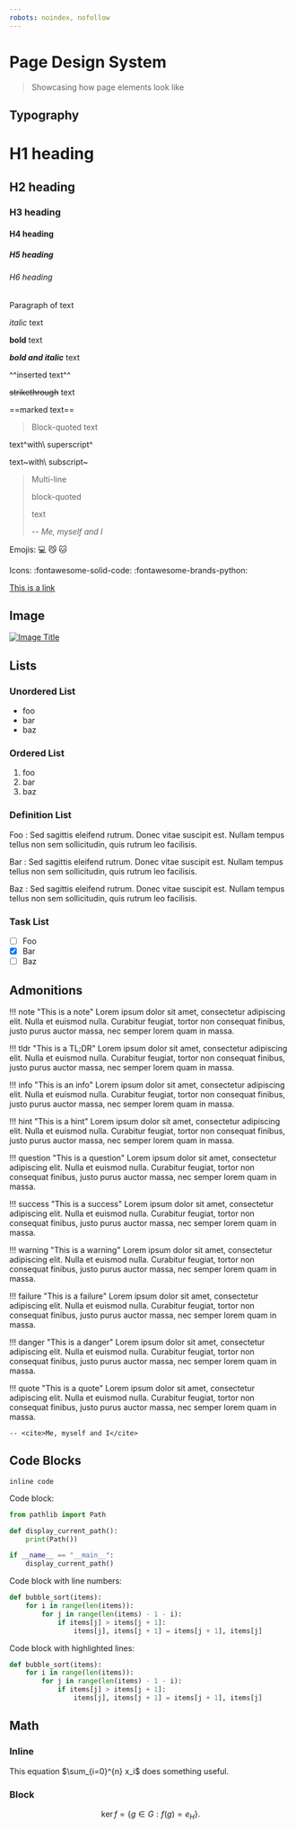 ```yaml
---
robots: noindex, nofollow
---
```


# Page Design System

> Showcasing how page elements look like

## Typography

# H1 heading

## H2 heading

### H3 heading

#### H4 heading

##### H5 heading

###### H6 heading

Paragraph of text

_italic_ text

**bold** text

**_bold and italic_** text

^^inserted text^^

~~strikethrough~~ text

==marked text==

> Block-quoted text

text^with\ superscript^

text~with\ subscript~

> Multi-line
>
> block-quoted
>
> text
>
> -- <cite>Me, myself and I</cite>

Emojis: 💻 😼 :cat:

Icons: :fontawesome-solid-code: :fontawesome-brands-python:

[This is a link](https://romain-clement.net "Some link")

## Image

[![Image Title](https://avatars.githubusercontent.com/u/1238873)](https://github.com/rclement "rclement GitHub Profile")

## Lists

### Unordered List

- foo
- bar
- baz

### Ordered List

1. foo
2. bar
3. baz

### Definition List

Foo
:   Sed sagittis eleifend rutrum. Donec vitae suscipit est. Nullam tempus
    tellus non sem sollicitudin, quis rutrum leo facilisis.

Bar
:   Sed sagittis eleifend rutrum. Donec vitae suscipit est. Nullam tempus
    tellus non sem sollicitudin, quis rutrum leo facilisis.

Baz
:   Sed sagittis eleifend rutrum. Donec vitae suscipit est. Nullam tempus
    tellus non sem sollicitudin, quis rutrum leo facilisis.

### Task List

- [ ] Foo
- [x] Bar
- [ ] Baz

## Admonitions

!!! note "This is a note"
    Lorem ipsum dolor sit amet, consectetur adipiscing elit. Nulla et euismod
    nulla. Curabitur feugiat, tortor non consequat finibus, justo purus auctor
    massa, nec semper lorem quam in massa.

!!! tldr "This is a TL;DR"
    Lorem ipsum dolor sit amet, consectetur adipiscing elit. Nulla et euismod
    nulla. Curabitur feugiat, tortor non consequat finibus, justo purus auctor
    massa, nec semper lorem quam in massa.

!!! info "This is an info"
    Lorem ipsum dolor sit amet, consectetur adipiscing elit. Nulla et euismod
    nulla. Curabitur feugiat, tortor non consequat finibus, justo purus auctor
    massa, nec semper lorem quam in massa.

!!! hint "This is a hint"
    Lorem ipsum dolor sit amet, consectetur adipiscing elit. Nulla et euismod
    nulla. Curabitur feugiat, tortor non consequat finibus, justo purus auctor
    massa, nec semper lorem quam in massa.

!!! question "This is a question"
    Lorem ipsum dolor sit amet, consectetur adipiscing elit. Nulla et euismod
    nulla. Curabitur feugiat, tortor non consequat finibus, justo purus auctor
    massa, nec semper lorem quam in massa.

!!! success "This is a success"
    Lorem ipsum dolor sit amet, consectetur adipiscing elit. Nulla et euismod
    nulla. Curabitur feugiat, tortor non consequat finibus, justo purus auctor
    massa, nec semper lorem quam in massa.

!!! warning "This is a warning"
    Lorem ipsum dolor sit amet, consectetur adipiscing elit. Nulla et euismod
    nulla. Curabitur feugiat, tortor non consequat finibus, justo purus auctor
    massa, nec semper lorem quam in massa.

!!! failure "This is a failure"
    Lorem ipsum dolor sit amet, consectetur adipiscing elit. Nulla et euismod
    nulla. Curabitur feugiat, tortor non consequat finibus, justo purus auctor
    massa, nec semper lorem quam in massa.

!!! danger "This is a danger"
    Lorem ipsum dolor sit amet, consectetur adipiscing elit. Nulla et euismod
    nulla. Curabitur feugiat, tortor non consequat finibus, justo purus auctor
    massa, nec semper lorem quam in massa.

!!! quote "This is a quote"
    Lorem ipsum dolor sit amet, consectetur adipiscing elit. Nulla et euismod
    nulla. Curabitur feugiat, tortor non consequat finibus, justo purus auctor
    massa, nec semper lorem quam in massa.

    -- <cite>Me, myself and I</cite>

## Code Blocks

`inline code`

Code block:

```python
from pathlib import Path

def display_current_path():
    print(Path())

if __name__ == "__main__":
    display_current_path()
```

Code block with line numbers:

``` python linenums="1"
def bubble_sort(items):
    for i in range(len(items)):
        for j in range(len(items) - 1 - i):
            if items[j] > items[j + 1]:
                items[j], items[j + 1] = items[j + 1], items[j]
```

Code block with highlighted lines:

``` python hl_lines="2 3"
def bubble_sort(items):
    for i in range(len(items)):
        for j in range(len(items) - 1 - i):
            if items[j] > items[j + 1]:
                items[j], items[j + 1] = items[j + 1], items[j]
```

## Math

### Inline

This equation $\sum_{i=0}^{n} x_i$ does something useful.

### Block

$$
\operatorname{ker} f=\{g\in G:f(g)=e_{H}\}{\mbox{.}}
$$
